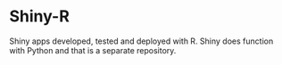# Shiny-R
Shiny apps developed, tested and deployed with R.  Shiny does function with Python and that is a separate repository.
